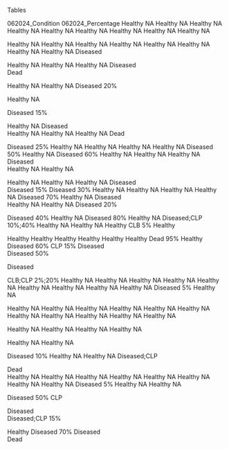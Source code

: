 Tables

062024_Condition	062024_Percentage
Healthy	NA
Healthy	NA
Healthy	NA
Healthy	NA
Healthy	NA
Healthy	NA
Healthy	NA
Healthy	NA
Healthy	NA
	
Healthy	NA
Healthy	NA
Healthy	NA
Healthy	NA
Healthy	NA
Healthy	NA
Healthy	NA
Healthy	NA
Diseased	
	
Healthy	NA
Healthy	NA
Healthy	NA
Diseased	
Dead	
	
Healthy	NA
Healthy	NA
Diseased	20%
	
	
Healthy	NA
	
Diseased	15%
	
Healthy	NA
Diseased	
Healthy	NA
Healthy	NA
Healthy	NA
Dead	
	
Diseased	25%
Healthy	NA
Healthy	NA
Healthy	NA
Healthy	NA
Diseased	50%
Healthy	NA
Diseased	60%
Healthy	NA
Healthy	NA
Healthy	NA
Diseased	
Healthy	NA
Healthy	NA
	
Healthy	NA
Healthy	NA
Healthy	NA
Diseased	
Diseased	15%
Diseased	30%
Healthy	NA
Healthy	NA
Healthy	NA
Healthy	NA
Diseased	70%
Healthy	NA
Diseased	
Healthy	NA
Healthy	NA
Diseased	20%
	
	
Diseased	40%
Healthy	NA
Diseased	80%
Healthy	NA
Diseased;CLP	10%;40%
Healthy	NA
Healthy	NA
Healthy	
CLB	5%
Healthy	
	
Healthy	
Healthy	
Healthy	
Healthy	
Healthy	
Healthy	
Dead	95%
Healthy	
Diseased	60%
CLP	15%
Diseased	
Diseased	50%
	
	
Diseased	
	
	
CLB;CLP	2%;20%
Healthy	NA
Healthy	NA
Healthy	NA
Healthy	NA
Healthy	NA
Healthy	NA
Healthy	NA
Healthy	NA
Healthy	NA
Diseased	5%
Healthy	NA
	
Healthy	NA
Healthy	NA
Healthy	NA
Healthy	NA
Healthy	NA
Healthy	NA
Healthy	NA
Healthy	NA
Healthy	NA
Healthy	NA
Healthy	NA
	
Healthy	NA
Healthy	NA
Healthy	NA
Healthy	NA
	
Healthy	NA
Healthy	NA
	
Diseased	10%
Healthy	NA
Healthy	NA
Diseased;CLP	
	
Dead	
Healthy	NA
Healthy	NA
Healthy	NA
Healthy	NA
Healthy	NA
Healthy	NA
Healthy	NA
Healthy	NA
Diseased	5%
Healthy	NA
Healthy	NA
	
Diseased	50%
CLP	
	
Diseased	
Diseased;CLP	15%
	
Healthy	
Diseased	70%
Diseased	
Dead	




